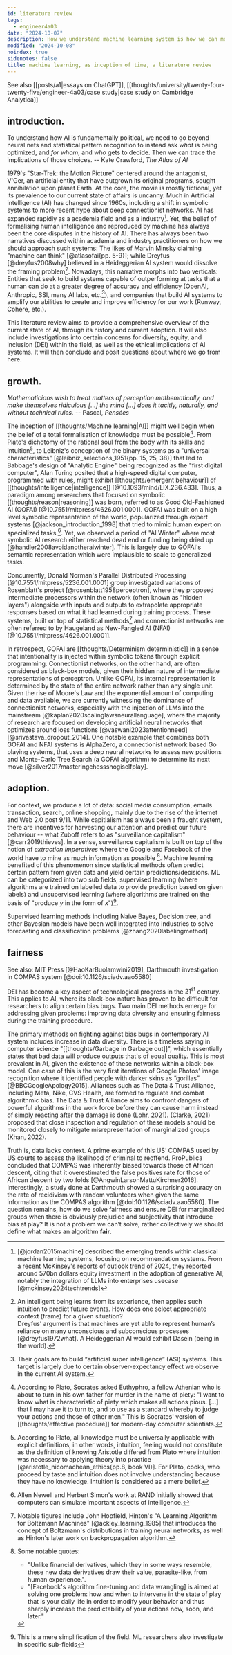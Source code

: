 ```yaml
---
id: literature review
tags:
  - engineer4a03
date: "2024-10-07"
description: How we understand machine learning system is how we can move towards a safe futures, yet the road ahead lies many troubles to overcome. A literature review into the inception of the field, as well as where do we go from here.
modified: "2024-10-08"
noindex: true
sidenotes: false
title: machine learning, as inception of time, a literature review
---
```


See also [[posts/a1|essays on ChatGPT]], [[thoughts/university/twenty-four-twenty-five/engineer-4a03/case study|case study on Cambridge Analytica]]

## introduction.

<p class="quotes">
  To understand how AI is fundamentally political, we need to go beyond neural nets and statistical pattern recognition to instead ask <i>what</i> is being optimized, and <i>for whom</i>, and <i>who</i> gets to decide. Then we can trace the implications of those choices. -- Kate Crawford, <i>The Atlas of AI</i>
</p>

1979's "Star-Trek: the Motion Picture" centered around the antagonist, V'Ger, an artificial entity that have outgrown its original programs, sought annihilation upon planet Earth. At the core,
the movie is mostly fictional, yet its prevalence to our current state of affairs is uncanny. Much in Artificial intelligence (AI) has changed since 1960s, including a shift in symbolic
systems to more recent hype about deep connectionist networks. AI has expanded rapidly as a academia field and as a industry[^1]. Yet, the belief of formalising human intelligence and reproduced
by machine has always been the core disputes in the history of AI. There has always been two narratives discussed within academia and industry practitioners on how we should approach such systems:
The likes of Marvin Minsky claiming "machine can think" [@atlasofai{pp. 5-9}]; while Dreyfus [@dreyfus2008why] believed in a Heideggerian AI system would dissolve the framing problem[^framing].
Nowadays, this narrative morphs into two verticals: Entities that seek to build systems capable of outperforming at tasks that a human can do at a greater degree of accuracy and efficiency (OpenAI, Anthropic, SSI, many AI labs, etc.[^ssi]), and
companies that build AI systems to amplify our abilities to create and improve efficiency for our work (Runway, Cohere, etc.).

This literature review aims to provide a comprehensive overview of the current state of AI, through its history and current adoption. It will also include investigations into certain concerns for diversity, equity, and inclusion (DEI) within the field,
as well as the ethical implications of AI systems. It will then conclude and posit questions about where we go from here.

[^1]:
    [@jordan2015machine] described the emerging trends within classical machine learning systems, focusing on recommendation systems. From a recent McKinsey's reports of outlook trend of 2024, they
    reported around 570bn dollars equity investment in the adoption of generative AI, notably the integration of LLMs into enterprises usecase [@mckinsey2024techtrends]

[^framing]:
    An intelligent being learns from its experience, then applies such intuition to predict future events. How does one select appropriate context (frame) for a given situation?<br />
    Dreyfus’ argument is that machines are yet able to represent human’s reliance on many unconscious and subconscious processes [@dreyfus1972what]. A Heideggerian AI would exhibit Dasein (being in the world).

[^ssi]: Their goals are to build “artificial super intelligence” (ASI) systems. This target is largely due to certain observer-expectancy effect we observe in the current AI system.

## growth.

<p class="quotes">
  <i>Mathematicians wish to treat matters of perception mathematically, and make themselves ridiculous [...] the mind [...] does it tacitly, naturally, and without technical rules.</i> -- Pascal, <i>Pensées</i>
</p>

The inception of [[thoughts/Machine learning|AI]] might well begin when the belief of a total formalisation of knowledge must be possible[^2]. From Plato's
dichotomy of the rational soul from the body with its skills and intuition[^3], to Leibniz's conception of the binary systems as a "universal characteristics" [@leibniz_selections_1951{pp. 15, 25, 38}] that
led to Babbage's design of "Analytic Engine" being recognized as the "first digital computer", Alan Turing posited that a high-speed digital computer, programmed
with rules, might exhibit [[thoughts/emergent behaviour]] of [[thoughts/intelligence|intelligence]] [@10.1093/mind/LIX.236.433]. Thus, a paradigm among researchers that focused on symbolic [[thoughts/reason|reasoning]] was born, referred to as Good Old-Fashioned AI (GOFAI) [@10.7551/mitpress/4626.001.0001]. GOFAI was built on a high level symbolic representation of the world, popularized through expert systems [@jackson_introduction_1998]
that tried to mimic human expert on specialized tasks [^4]. Yet, we observed a period of "AI Winter" where most symbolic AI research either reached dead end or funding being dried up [@handler2008avoidanotheraiwinter].
This is largely due to GOFAI's semantic representation which were implausible to scale to generalized tasks.

Concurrently, Donald Norman's Parallel Distributed Processing [@10.7551/mitpress/5236.001.0001] group investigated variations of Rosenblatt's project [@rosenblatt1958perceptron], where they
proposed intermediate processors within the network (often known as "hidden layers") alongside with inputs and outputs to extrapolate appropriate responses based on what it had learned during training process.
These systems, built on top of statistical methods[^5] and connectionist networks are often referred to by Haugeland as New-Fangled AI (NFAI) [@10.7551/mitpress/4626.001.0001].

In retrospect, GOFAI are [[thoughts/Determinism|deterministic]] in a sense that intentionality is injected within symbolic tokens through explicit programming.
Connectionist networks, on the other hand, are often considered as black-box models, given their hidden nature of intermediate representations of perceptron.
Unlike GOFAI, its internal representation is determined by the state of the entire network rather than any single unit.
Given the rise of Moore's Law and the exponential amount of computing and data available, we are currently witnessing the dominance of connectionist networks, especially with the injection of LLMs into the mainstream [@kaplan2020scalinglawsneurallanguage],
where the majority of research are focused on developing artificial neural networks that optimizes around loss functions [@vaswani2023attentionneed] [@srivastava_dropout_2014]. One notable example that combines both GOFAI and NFAI
systems is AlphaZero, a connectionist network based Go playing systems, that uses a deep neural networks to assess new positions and Monte-Carlo Tree Search (a GOFAI algorithm) to determine its next move [@silver2017masteringchessshogiselfplay].

[^2]:
    According to Plato, Socrates asked Euthyphro, a fellow Athenian who is about to turn in his own father for murder in the name of piety: "I want to know what is characteristic of piety which makes all actions pious. [...] that I may have it to turn to, and to use as a standard whereby to judge your actions and those of other men."
    This is Socrates' version of [[thoughts/effective procedure]] for modern-day computer scientists.

[^3]:
    According to Plato, all knowledge must be universally applicable with explicit definitions, in other words, intuition, feeling would not constitute as the definition of knowing
    Aristotle differed from Plato where intuition was necessary to applying theory into practice [@aristotle_nicomachean_ethics{pp.8, book VI}].
    For Plato, cooks, who proceed by taste and intuition does not involve understanding because they have no knowledge. Intuition is considered as a mere belief.

[^4]: Allen Newell and Herbert Simon's work at RAND initially showed that computers can simulate important aspects of intelligence.

[^5]: Notable figures include John Hopfield, Hinton's "A Learning Algorithm for Boltzmann Machines" [@ackley_learning_1985] that introduces the concept of Boltzmann's distributions in training neural networks, as well as Hinton's later work on backpropagation algorithm.

## adoption.

For context, we produce a lot of data: social media consumption, emails transaction, search, online shopping, mainly due to the rise of the internet and Web 2.0 post 9/11. While
capitialism has always been a fraught system, there are incentives for harvesting our attention and predict our future behaviour -- what Zuboff refers to as "surveillance capitalism" [@carr2019thieves]. In a sense,
surveillance capitalism is built on top of the notion of _extraction imperatives_ where the Google and Facebook of the world have to mine as much information as possible [^6]. Machine learning benefited
of this phenomenon since statistical methods often predict certain pattern from given data and yield certain predictions/decisions. ML can be categorized into two sub fields, supervised learning
(where algorithms are trained on labelled data to provide prediction based on given labels) and unsupervised learning (where algorithms are trained on the basis of "produce _y_ in the form of _x_")[^7].

Supervised learning methods including Naive Bayes, Decision tree, and other Bayesian models have been well integrated into industries to solve forecasting and classification problems [@zhang2020labelingmethod]

[^6]: Some notable quotes:

    - "Unlike financial derivatives, which they in some ways resemble, these new data derivatives draw their value, parasite-like, from human experience.".
    - "[Facebook's algorithm fine-tuning and data wrangling] is aimed at solving one problem: how and when to intervene in the state of play that is your daily life in order to modify your behavior and thus sharply increase the predictability of your actions now, soon, and later."

[^7]: This is a mere simplification of the field. ML researchers also investigate in specific sub-fields

## fairness

See also: MIT Press [@HaoKarBuolamwini2019], Darthmouth investigation in COMPAS system [@doi:10.1126/sciadv.aao5580]

DEI has become a key aspect of technological progress in the $21^{\text{st}}$ century. This applies to AI, where its black-box nature has proven to be difficult for researchers to align certain bias bugs. Two main DEI methods emerge for addressing given problems: improving data
diversity and ensuring fairness during the training procedure.

The primary methods on fighting against bias bugs in contemporary AI system includes increase in data diversity. There is a timeless saying in computer science "[[thoughts/Garbage in Garbage out]]",
which essentially states that bad data will produce outputs that's of equal quality.
This is most prevalent in AI, given the existence of these networks within a black-box model. One case of this is the very first iterations of Google Photos’ image
recognition where it identified people with darker skins as “gorillas” [@BBCGoogleApology2015]. Alliances such as The Data & Trust Alliance, including Meta, Nike, CVS Health, are formed to regulate and
combat algorithmic bias. The Data & Trust Alliance aims to confront dangers of powerful algorithms in the work force before they can cause harm instead of simply reacting after
the damage is done (Lohr, 2021). (Clarke, 2021) proposed that close inspection and regulation of these models should be monitored closely to mitigate misrepresentation of marginalized groups (Khan, 2022).

Truth is, data lacks context. A prime example of this US’ COMPAS used by US courts to assess the likelihood of criminal to reoffend. ProPublica concluded that COMPAS was inherently
biased towards those of African descent, citing that it overestimated the false positives rate for those of African descent by two folds [@AngwinLarsonMattuKirchner2016]. Interestingly, a study done at Darthmouth showed
a surprising accuracy on the rate of recidivism with random volunteers when given the same information as the COMPAS algorithm [@doi:10.1126/sciadv.aao5580].
The question remains, how do we solve fairness and ensure DEI for marginalized groups when there is obviously prejudice and subjectivity that introduce bias at play?
It is not a problem we can’t solve, rather collectively we should define what makes an algorithm **fair**.
